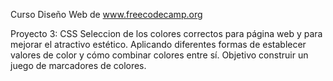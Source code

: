 Curso Diseño Web de www.freecodecamp.org

Proyecto 3: CSS Seleccion de los colores correctos para página web y para mejorar el atractivo estético.
Aplicando diferentes formas de establecer valores de color y cómo combinar colores entre sí.
Objetivo construir un juego de marcadores de colores. 


